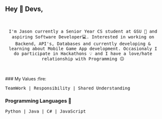 ## Hey :wave: Devs,

<p align="center">
  <br><br>
  <samp>
I'm Jason currently a Senior Year CS student at GSU 🏫 and aspiring Software Developer💻. Interested in working on Backend, API's, Databases and currently developing & learning about Mobile Game App development. Occasionaly I do participate in Hackathons 💡 and I have a love/hate relationship with Programming 😐
  </samp>
</p>

<br>
</br>
### My Values :fire:
<p align="left">
  <samp>
TeamWork | Responsibility | Shared Understanding
    
  </samp>
</p>

### Programming Languages  :rocket:
<p align="left">
  <samp>
Python | Java | C# | JavaScript
  </samp>
</p>

